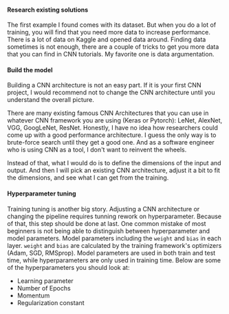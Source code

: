 #### Research existing solutions
The first example I found comes with its dataset. But when you do a lot of training, you will find that you need more data to increase performance. There is a lot of data on Kaggle and opened data around. Finding data sometimes is not enough, there are a couple of tricks to get you more data that you can find in CNN tutorials. My favorite one is data argumentation.


#### Build the model
Building a CNN architecture is not an easy part. If it is your first CNN project, I would recommend not to change the CNN architecture until you understand the overall picture.

There are many existing famous CNN Architectures that you can use in whatever CNN framework you are using (Keras or Pytorch): LeNet, AlexNet, VGG, GoogLeNet, ResNet. Honestly, I have no idea how researchers could come up with a good performance architecture. I guess the only way is to brute-force search until they get a good one. And as a software engineer who is using CNN as a tool, I don't want to reinvent the wheels.

Instead of that, what I would do is to define the dimensions of the input and output. And then I will pick an existing CNN architecture, adjust it a bit to fit the dimensions, and see what I can get from the training.

#### Hyperparameter tuning

Training tuning is another big story. Adjusting a CNN architecture or changing the pipeline requires tunning rework on hyperparameter. Because of that, this step should be done at last. One common mistake of most beginners is not being able to distinguish between hyperparameter and model parameters. Model parameters including the `weight` and `bias` in each layer. `weight` and `bias` are calculated by the training framework's optimizers (Adam, SGD, RMSprop). Model parameters are used in both train and test time, while hyperparameters are only used in training time. Below are some of the hyperparameters you should look at:
* Learning parameter
* Number of Epochs
* Momentum
* Regularization constant